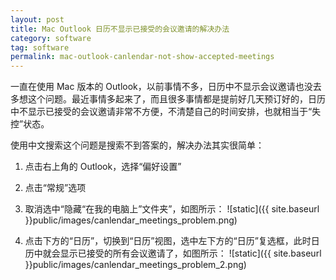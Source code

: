 ```yaml
---
layout: post
title: Mac Outlook 日历不显示已接受的会议邀请的解决办法
category: software
tag: software
permalink: mac-outlook-canlendar-not-show-accepted-meetings
---
```


一直在使用 Mac 版本的 Outlook，以前事情不多，日历中不显示会议邀请也没去多想这个问题。最近事情多起来了，而且很多事情都是提前好几天预订好的，日历中不显示已接受的会议邀请非常不方便，不清楚自己的时间安排，也就相当于“失控”状态。

使用中文搜索这个问题是搜索不到答案的，解决办法其实很简单：

1. 点击右上角的 Outlook，选择“偏好设置”

2. 点击“常规”选项

3. 取消选中“隐藏“在我的电脑上”文件夹”，如图所示：
![static]({{ site.baseurl }}public/images/canlendar_meetings_problem.png)

4. 点击下方的“日历”，切换到“日历”视图，选中左下方的“日历”复选框，此时日历中就会显示已接受的所有会议邀请了，如图所示：
![static]({{ site.baseurl }}public/images/canlendar_meetings_problem_2.png)
